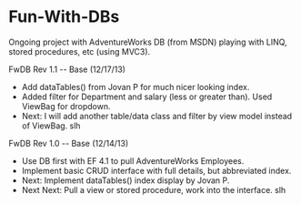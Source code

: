 Fun-With-DBs
============

Ongoing project with AdventureWorks DB (from MSDN) playing with LINQ, stored procedures, etc (using MVC3).

FwDB Rev 1.1 -- Base (12/17/13)
- Add dataTables() from Jovan P for much nicer looking index.
- Added filter for Department and salary (less or greater than).  Used ViewBag for dropdown.
- Next: I will add another table/data class and filter by view model instead of ViewBag. slh

FwDB Rev 1.0 -- Base (12/14/13)
- Use DB first with EF 4.1 to pull AdventureWorks Employees.
- Implement basic CRUD interface with full details, but abbreviated index.
- Next: Implement dataTables() index display by Jovan P.
- Next Next: Pull a view or stored procedure, work into the interface.  slh
